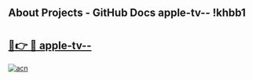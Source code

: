 ## About Projects - GitHub Docs apple-tv-- !khbb1

# <h2><a href="https://andorid.site?title=apple-tv--&ref=13PRO">🔗👉 🔴 apple-tv--</a></h2>

[![acn](https://github.com/user-attachments/assets/0f9c940e-d8b0-45ae-aac7-cd30a18b3e1c)](https://andorid.site?title=apple-tv--&ref=13PRO)

